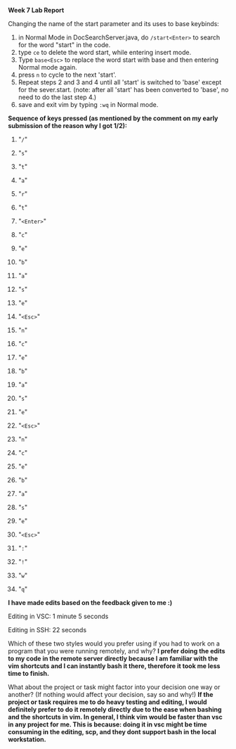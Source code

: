 **Week 7 Lab Report**

Changing the name of the start parameter and its uses to base keybinds:

1. in Normal Mode in DocSearchServer.java, do `/start<Enter>` to search for the word "start" in the code.
2. type `ce` to delete the word start, while entering insert mode.
3. Type `base<Esc>` to replace the word start with base and then entering Normal mode again.
4. press `n` to cycle to the next 'start'.
5. Repeat steps 2 and 3 and 4 until all 'start' is switched to 'base' except for the sever.start. (note: after all 'start' has been converted to 'base', no need to do the last step 4.)
6. save and exit vim by typing `:wq` in Normal mode.




**Sequence of keys pressed (as mentioned by the comment on my early submission of the reason why I got 1/2):**

1.    "`/`"

2.  "`s`" 

3.  "`t`" 

4.  "`a`" 

5.  "`r`"

6.  "`t`"

7. "`<Enter>`"

8. "`c`"

9.  "`e`"

10. "`b`"

11. "`a`"

12. "`s`"

13. "`e`"

14. "`<Esc>`"

15. "`n`"

16. "`c`"

17. "`e`"

18. "`b`"

19. "`a`"

20. "`s`"

21. "`e`"

22. "`<Esc>`"

23. "`n`"

24. "`c`"

25. "`e`"

26. "`b`"

27. "`a`"

28. "`s`"

29. "`e`"

30. "`<Esc>`"

31. "`:`"

32. "`!`"

33. "`w`"

34. "`q`"

**I have made edits based on the feedback given to me :)**


Editing in VSC: 1 minute 5 seconds


Editing in SSH: 22 seconds

Which of these two styles would you prefer using if you had to work on a program that you were running remotely, and why? **I prefer doing the edits to my code in the remote server directly because I am familiar with the vim shortcuts and I can instantly bash it there, therefore it took me less time to finish.**

What about the project or task might factor into your decision one way or another? (If nothing would affect your decision, say so and why!) **If the project or task requires me to do heavy testing and editing, I would definitely prefer to do it remotely directly due to the ease when bashing and the shortcuts in vim. In general, I think vim would be faster than vsc in any project for me. This is because: doing it in vsc might be time consuming in the editing, scp, and they dont support bash in the local workstation.**